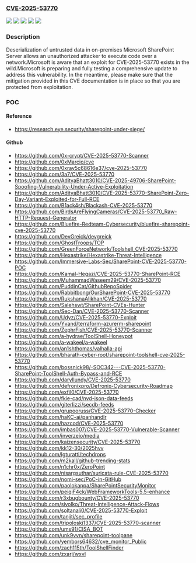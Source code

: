 ### [CVE-2025-53770](https://cve.mitre.org/cgi-bin/cvename.cgi?name=CVE-2025-53770)
![](https://img.shields.io/static/v1?label=Product&message=Microsoft%20SharePoint%20Enterprise%20Server%202016&color=blue)
![](https://img.shields.io/static/v1?label=Product&message=Microsoft%20SharePoint%20Server%202019&color=blue)
![](https://img.shields.io/static/v1?label=Product&message=Microsoft%20SharePoint%20Server%20Subscription%20Edition&color=blue)
![](https://img.shields.io/static/v1?label=Version&message=16.0.0%20&color=brightgreen)
![](https://img.shields.io/static/v1?label=Vulnerability&message=CWE-502%3A%20Deserialization%20of%20Untrusted%20Data&color=brightgreen)

### Description

Deserialization of untrusted data in on-premises Microsoft SharePoint Server allows an unauthorized attacker to execute code over a network.Microsoft is aware that an exploit for CVE-2025-53770 exists in the wild.Microsoft is preparing and fully testing a comprehensive update to address this vulnerability.  In the meantime, please make sure that the mitigation provided in this CVE documentation is in place so that you are protected from exploitation.

### POC

#### Reference
- https://research.eye.security/sharepoint-under-siege/

#### Github
- https://github.com/0x-crypt/CVE-2025-53770-Scanner
- https://github.com/0xMarcio/cve
- https://github.com/0xray5c68616e37/cve-2025-53770
- https://github.com/3a7/CVE-2025-53770
- https://github.com/AdityaBhatt3010/CVE-2025-49706-SharePoint-Spoofing-Vulnerability-Under-Active-Exploitation
- https://github.com/AdityaBhatt3010/CVE-2025-53770-SharePoint-Zero-Day-Variant-Exploited-for-Full-RCE
- https://github.com/B1ack4sh/Blackash-CVE-2025-53770
- https://github.com/BirdsAreFlyingCameras/CVE-2025-53770_Raw-HTTP-Request-Generator
- https://github.com/Bluefire-Redteam-Cybersecurity/bluefire-sharepoint-cve-2025-53770
- https://github.com/DevGreick/devgreick
- https://github.com/GhostTroops/TOP
- https://github.com/GreenForceNetwork/Toolshell_CVE-2025-53770
- https://github.com/Hexastrike/Hexastrike-Threat-Intelligence
- https://github.com/Immersive-Labs-Sec/SharePoint-CVE-2025-53770-POC
- https://github.com/Kamal-Hegazi/CVE-2025-53770-SharePoint-RCE
- https://github.com/MuhammadWaseem29/CVE-2025-53770
- https://github.com/PuddinCat/GithubRepoSpider
- https://github.com/Rabbitbong/OurSharePoint-CVE-2025-53770
- https://github.com/RukshanaAlikhan/CVE-2025-53770
- https://github.com/Salehswt/SharePoint-CVEs-Hunter
- https://github.com/Sec-Dan/CVE-2025-53770-Scanner
- https://github.com/Udyz/CVE-2025-53770-Exploit
- https://github.com/Yvand/terraform-azurerm-sharepoint
- https://github.com/ZephrFish/CVE-2025-53770-Scanner
- https://github.com/a-hydrae/ToolShell-Honeypot
- https://github.com/a-wakeel/a-wakeel
- https://github.com/an1shthomas/valhalla-api
- https://github.com/bharath-cyber-root/sharepoint-toolshell-cve-2025-53770
- https://github.com/bossnick98/-SOC342---CVE-2025-53770-SharePoint-ToolShell-Auth-Bypass-and-RCE
- https://github.com/daryllundy/CVE-2025-53770
- https://github.com/defronixpro/Defronix-Cybersecurity-Roadmap
- https://github.com/exfil0/CVE-2025-53770
- https://github.com/fkie-cad/nvd-json-data-feeds
- https://github.com/giterlizzi/secdb-feeds
- https://github.com/grupooruss/CVE-2025-53770-Checker
- https://github.com/haKC-ai/panhandlr
- https://github.com/hazcod/CVE-2025-53770
- https://github.com/imbas007/CVE-2025-53770-Vulnerable-Scanner
- https://github.com/inverzeio/media
- https://github.com/kaizensecurity/CVE-2025-53770
- https://github.com/kk12-30/2025hvv
- https://github.com/lgturatti/techdrops
- https://github.com/m2kall/github-trending-stats
- https://github.com/n1chr0x/ZeroPoint
- https://github.com/nisargsuthar/suricata-rule-CVE-2025-53770
- https://github.com/nomi-sec/PoC-in-GitHub
- https://github.com/paolokappa/SharePointSecurityMonitor
- https://github.com/peiqiF4ck/WebFrameworkTools-5.5-enhance
- https://github.com/r3xbugbounty/CVE-2025-53770
- https://github.com/sivolko/Threat-Intelligence-Attack-Flows
- https://github.com/soltanali0/CVE-2025-53770-Exploit
- https://github.com/tanjiti/sec_profile
- https://github.com/tripoloski1337/CVE-2025-53770-scanner
- https://github.com/ums91/CISA_BOT
- https://github.com/unk9vvn/sharepoint-toolpane
- https://github.com/yembors64632/cve_monitor_Public
- https://github.com/zach115th/ToolShellFinder
- https://github.com/zxarj/wxvl

